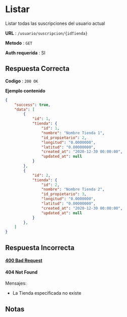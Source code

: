 # Listar

Listar todas las suscripciones del usuario actual

**URL** : `/usuario/suscripcion/{idTienda}`

**Metodo** : `GET`

**Auth requerida** : SI

## Respuesta Correcta

**Codigo** : `200 OK`

**Ejemplo contenido**

```json
{
    "success": true,
    "data": [
        {
            "id": 1,
            "tienda": {
                "id": 1,
                "nombre": "Nombre Tienda 1",
                "id_propietario": 2,
                "longitud": "0.0000000",
                "latitud": "0.00000000",
                "created_at": "2020-12-30 00:00:00",
                "updated_at": null
            }
        },
        {
            "id": 2,
            "tienda": {
                "id": 2,
                "nombre": "Nombre Tienda 2",
                "id_propietario": 3,
                "longitud": "0.0000000",
                "latitud": "0.00000000",
                "created_at": "2020-12-30 00:00:00",
                "updated_at": null
            }
        },
    ]
}
```


## Respuesta Incorrecta

#### [400 Bad Request](../General/Errores.md#400-bad-request)

#### 404 Not Found
Mensajes:
* La Tienda especificada no existe

## Notas
